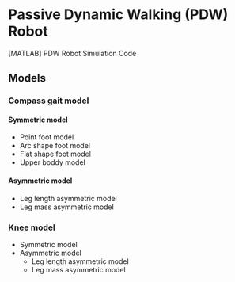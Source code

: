 # Passive Dynamic Walking (PDW) Robot
[MATLAB] PDW Robot Simulation Code

## Models
### Compass gait model
#### Symmetric model
- Point foot model
- Arc shape foot model
- Flat shape foot model
- Upper boddy model
#### Asymmetric model
- Leg length asymmetric model
- Leg mass asymmetric model
### Knee model
- Symmetric model
- Asymmetric model
  - Leg length asymmetric model
  - Leg mass asymmetric model
